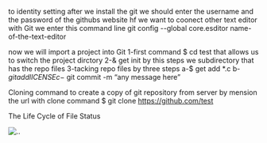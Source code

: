 
to identity setting 
after we install the git 
we should enter the username and the password of the githubs website
 hf we want to coonect other text editor with Git 
we enter this command line 
git config --global core.esditor name-of-the-text-editor

now we will import a project into Git
1-first command
$ cd test
that allows us to switch the project dirctory
2-& get init
by this steps we subdirectory that has the repo files
3-tacking repo files by three steps 
a-$ get add *.c
b-$git add lICENSE
c-$ git commit -m “any message here”

Cloning command
to create a copy of git repository from server
by mension the url with clone command
$ git clone https://github.com/test

The Life Cycle of File Status

![..](https://blog.udemy.com/wp-content/uploads/2015/08/image006.png)
